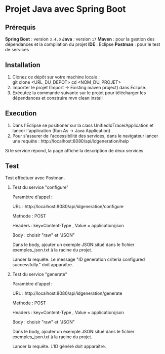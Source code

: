 # Projet Java avec Spring Boot

## Prérequis
**Spring Boot** : version `3.4.0`
**Java** : version `17`
**Maven**  : pour la gestion des dépendances et la compilation du projet
**IDE**  : Eclipse
**Postman** : pour le test de services

## Installation

1. Clonez ce dépôt sur votre machine locale :  
   git clone <URL_DU_DEPOT>
   cd <NOM_DU_PROJET>
2. Importer le projet (Import -> Existing maven project) dans Eclipse.
3.  Exécutez la commande suivante sur le projet pour télécharger les dépendances et construire
     mvn clean install
## Execution
1.  Dans l'Eclipse se positioner sur la class UnifiedIdTracerApplication et lancer l'application (Run As -> Java Application)
2.  Pour s'assurer de l'accessibilité des services, dans le navigateur lancer une requête :
    http://localhost:8080/api/idgeneration/help

   Si le service répond, la page affiche la description de deux services
## Test
Test effectuer avec Postman.

1. Test du service "configure"

   Paramètre d'appel :
   
   URL : http://localhost:8080/api/idgeneration/configure
   
   Methode : POST
   
   Headers : key=Content-Type , Value = application/json
     
   Body : choisir "raw" et  "JSON"
     
   Dans le body, ajouter un exemple JSON situé dans le fichier exemples_json.txt à la racine du projet.
   
   Lancer la requête. Le message "ID generation criteria configured successfully." doit apparaître.

3. Test du service "generate"

   Paramètre d'appel :
   
   URL : http://localhost:8080/api/idgeneration/generate
   
   Methode : POST
   
   Headers : key=Content-Type , Value = application/json
     
   Body : choisir "raw" et "JSON"
   
   Dans le body, ajouter un exemple JSON situé dans le fichier exemples_json.txt à la racine du projet.
   
   Lancer la requête. L'ID généré doit apparaître.


   
